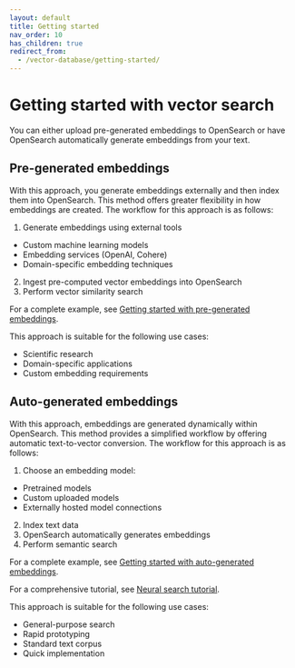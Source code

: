 ```yaml
---
layout: default
title: Getting started
nav_order: 10
has_children: true
redirect_from:
  - /vector-database/getting-started/
---
```


# Getting started with vector search

You can either upload pre-generated embeddings to OpenSearch or have OpenSearch automatically generate embeddings from your text.

## Pre-generated embeddings

With this approach, you generate embeddings externally and then index them into OpenSearch. This method offers greater flexibility in how embeddings are created. The workflow for this approach is as follows:

1. Generate embeddings using external tools
  - Custom machine learning models
  - Embedding services (OpenAI, Cohere)
  - Domain-specific embedding techniques
2. Ingest pre-computed vector embeddings into OpenSearch
3. Perform vector similarity search

For a complete example, see [Getting started with pre-generated embeddings]({{site.url}}{{site.baseurl}}/vector-database/getting-started/pre-generated-embeddings/).

This approach is suitable for the following use cases:
  - Scientific research
  - Domain-specific applications
  - Custom embedding requirements

## Auto-generated embeddings

With this approach, embeddings are generated dynamically within OpenSearch. This method provides a simplified workflow by offering automatic text-to-vector conversion. The workflow for this approach is as follows:

1. Choose an embedding model:
  - Pretrained models
  - Custom uploaded models
  - Externally hosted model connections
2. Index text data
3. OpenSearch automatically generates embeddings
4. Perform semantic search

For a complete example, see [Getting started with auto-generated embeddings]({{site.url}}{{site.baseurl}}/vector-database/getting-started/auto-generated-embeddings/).

For a comprehensive tutorial, see [Neural search tutorial]({{site.url}}{{site.baseurl}}/search-plugins/neural-search-tutorial/).

This approach is suitable for the following use cases:
  - General-purpose search
  - Rapid prototyping
  - Standard text corpus
  - Quick implementation

